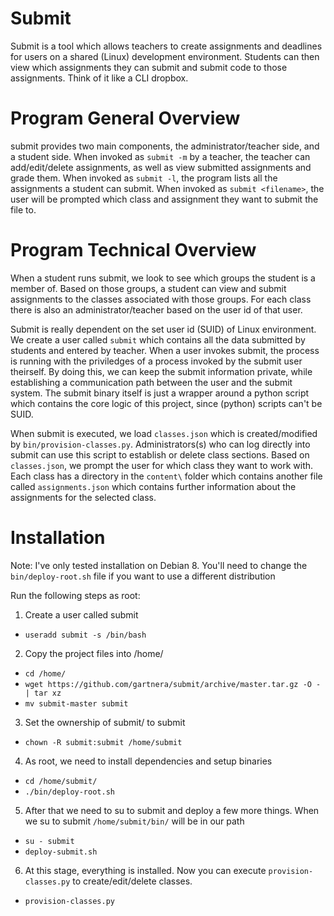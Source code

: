 # Submit

Submit is a tool which allows teachers to create assignments and deadlines for users on a shared (Linux) development environment. Students can then view which assignments they can submit and submit code to those assignments. Think of it like a CLI dropbox.

# Program General Overview
submit provides two main components, the administrator/teacher side, and a student side. When invoked as `submit -m` by a teacher, the teacher can add/edit/delete assignments, as well as view submitted assignments and grade them. When invoked as `submit -l`, the program lists all the assignments a student can submit. When invoked as `submit <filename>`, the user will be prompted which class and assignment they want to submit the file to.

# Program Technical Overview
When a student runs submit, we look to see which groups the student is a member of. Based on those groups, a student can view and submit assignments to the classes associated with those groups. For each class there is also an administrator/teacher based on the user id of that user.

Submit is really dependent on the set user id (SUID) of Linux environment. We create a user called `submit` which contains all the data submitted by students and entered by teacher. When a user invokes submit, the process is running with the priviledges of a process invoked by the submit user theirself. By doing this, we can keep the submit information private, while establishing a communication path between the user and the submit system. The submit binary itself is just a wrapper around a python script which contains the core logic of this project, since (python) scripts can't be SUID.

When submit is executed, we load `classes.json` which is created/modified by `bin/provision-classes.py`. Administrators(s) who can log directly into submit can use this script to establish or delete class sections. Based on `classes.json`, we prompt the user for which class they want to work with. Each class has a directory in the `content\` folder which contains another file called `assignments.json` which contains further information about the assignments for the selected class.

# Installation
Note: I've only tested installation on Debian 8. You'll need to change the `bin/deploy-root.sh` file if you want to use a different distribution

Run the following steps as root:
1. Create a user called submit
  * `useradd submit -s /bin/bash`
2. Copy the project files into /home/
  * `cd /home/`
  * `wget https://github.com/gartnera/submit/archive/master.tar.gz -O - | tar xz`
  * `mv submit-master submit`
3. Set the ownership of submit/ to submit
  * `chown -R submit:submit /home/submit`
4. As root, we need to install dependencies and setup binaries
  * `cd /home/submit/`
  * `./bin/deploy-root.sh`
5. After that we need to su to submit and deploy a few more things. When we su to submit `/home/submit/bin/` will be in our path
  * `su - submit`
  * `deploy-submit.sh`
6. At this stage, everything is installed. Now you can execute `provision-classes.py` to create/edit/delete classes.
  * `provision-classes.py`

